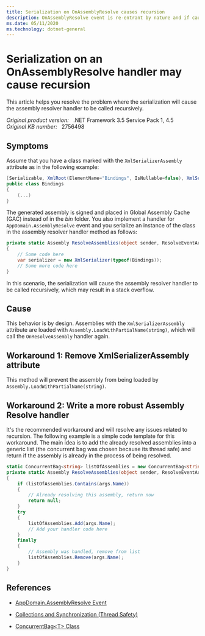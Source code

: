 ```yaml
---
title: Serialization on OnAssemblyResolve causes recursion
description: OnAssemblyResolve event is re-entrant by nature and if caution isn't taken unsuspected actions as serialization can force undesired recurrences issues and stack overflow.
ms.date: 05/11/2020
ms.technology: dotnet-general
---
```

# Serialization on an OnAssemblyResolve handler may cause recursion

This article helps you resolve the problem where the serialization will cause the assembly resolver handler to be called recursively.

_Original product version:_ &nbsp; .NET Framework 3.5 Service Pack 1, 4.5  
_Original KB number:_ &nbsp; 2756498

## Symptoms

Assume that you have a class marked with the `XmlSerializerAssembly` attribute as in the following example:

```csharp
[Serializable, XmlRoot(ElementName="Bindings", IsNullable=false), XmlSerializerAssembly(AssemblyName="Contoso.ObjectLoaders.Bindings")]
public class Bindings
{
    (...)
}
```

The generated assembly is signed and placed in Global Assembly Cache (GAC) instead of in the *bin* folder. You also implement a handler for `AppDomain.AssemblyResolve` event and you serialize an instance of the class in the assembly resolver handler method as follows:

```csharp
private static Assembly ResolveAssemblies(object sender, ResolveEventArgs args)
{
    // Some code here
    var serializer = new XmlSerializer(typeof(Bindings));
    // Some more code here
}
```

In this scenario, the serialization will cause the assembly resolver handler to be called recursively, which may result in a stack overflow.

## Cause

This behavior is by design. Assemblies with the `XmlSerializerAssembly` attribute are loaded with `Assembly.LoadWithPartialName(string)`, which will call the `OnResolveAssembly` handler again.

## Workaround 1: Remove XmlSerializerAssembly attribute

This method will prevent the assembly from being loaded by `Assembly.LoadWithPartialName(string)`.

## Workaround 2: Write a more robust Assembly Resolve handler

It's the recommended workaround and will resolve any issues related to recursion. The following example is a simple code template for this workaround. The main idea is to add the already resolved assemblies into a generic list (the concurrent bag was chosen because its thread safe) and return if the assembly is already in the process of being resolved.

```csharp
static ConcurrentBag<string> listOfAssemblies = new ConcurrentBag<string>();
private static Assembly ResolveAssemblies(object sender, ResolveEventArgs args)
{
    if (listOfAssemblies.Contains(args.Name))
    {
        // Already resolving this assembly, return now
        return null;
    }
    try
    {
        listOfAssemblies.Add(args.Name);
        // Add your handler code here
    }
    finally
    {
        // Assembly was handled, remove from list
        listOfAssemblies.Remove(args.Name);
    }
}
```

## References

- [AppDomain.AssemblyResolve Event](/dotnet/api/system.appdomain.assemblyresolve)

- [Collections and Synchronization (Thread Safety)](/previous-versions/dotnet/netframework-3.0/573ths2x(v=vs.85))

- [ConcurrentBag\<T> Class](/dotnet/api/system.collections.concurrent.concurrentbag-1)
